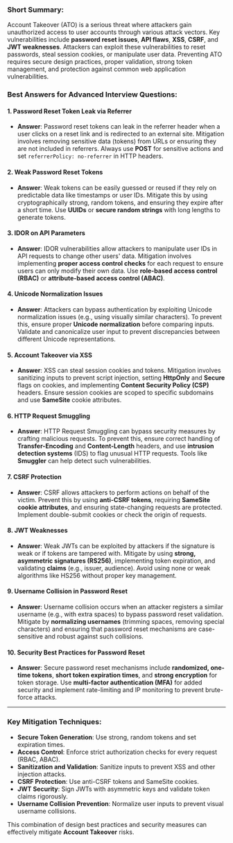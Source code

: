 ### Short Summary:

Account Takeover (ATO) is a serious threat where attackers gain unauthorized access to user accounts through various attack vectors. Key vulnerabilities include **password reset issues**, **API flaws**, **XSS**, **CSRF**, and **JWT weaknesses**. Attackers can exploit these vulnerabilities to reset passwords, steal session cookies, or manipulate user data. Preventing ATO requires secure design practices, proper validation, strong token management, and protection against common web application vulnerabilities.

### Best Answers for Advanced Interview Questions:

#### 1. **Password Reset Token Leak via Referrer**  
- **Answer**: Password reset tokens can leak in the referrer header when a user clicks on a reset link and is redirected to an external site. Mitigation involves removing sensitive data (tokens) from URLs or ensuring they are not included in referrers. Always use **POST** for sensitive actions and set `referrerPolicy: no-referrer` in HTTP headers.

#### 2. **Weak Password Reset Tokens**  
- **Answer**: Weak tokens can be easily guessed or reused if they rely on predictable data like timestamps or user IDs. Mitigate this by using cryptographically strong, random tokens, and ensuring they expire after a short time. Use **UUIDs** or **secure random strings** with long lengths to generate tokens.

#### 3. **IDOR on API Parameters**  
- **Answer**: IDOR vulnerabilities allow attackers to manipulate user IDs in API requests to change other users' data. Mitigation involves implementing **proper access control checks** for each request to ensure users can only modify their own data. Use **role-based access control (RBAC)** or **attribute-based access control (ABAC)**.

#### 4. **Unicode Normalization Issues**  
- **Answer**: Attackers can bypass authentication by exploiting Unicode normalization issues (e.g., using visually similar characters). To prevent this, ensure proper **Unicode normalization** before comparing inputs. Validate and canonicalize user input to prevent discrepancies between different Unicode representations.

#### 5. **Account Takeover via XSS**  
- **Answer**: XSS can steal session cookies and tokens. Mitigation involves sanitizing inputs to prevent script injection, setting **HttpOnly** and **Secure** flags on cookies, and implementing **Content Security Policy (CSP)** headers. Ensure session cookies are scoped to specific subdomains and use **SameSite** cookie attributes.

#### 6. **HTTP Request Smuggling**  
- **Answer**: HTTP Request Smuggling can bypass security measures by crafting malicious requests. To prevent this, ensure correct handling of **Transfer-Encoding** and **Content-Length** headers, and use **intrusion detection systems** (IDS) to flag unusual HTTP requests. Tools like **Smuggler** can help detect such vulnerabilities.

#### 7. **CSRF Protection**  
- **Answer**: CSRF allows attackers to perform actions on behalf of the victim. Prevent this by using **anti-CSRF tokens**, requiring **SameSite cookie attributes**, and ensuring state-changing requests are protected. Implement double-submit cookies or check the origin of requests.

#### 8. **JWT Weaknesses**  
- **Answer**: Weak JWTs can be exploited by attackers if the signature is weak or if tokens are tampered with. Mitigate by using **strong, asymmetric signatures (RS256)**, implementing token expiration, and validating **claims** (e.g., issuer, audience). Avoid using none or weak algorithms like HS256 without proper key management.

#### 9. **Username Collision in Password Reset**  
- **Answer**: Username collision occurs when an attacker registers a similar username (e.g., with extra spaces) to bypass password reset validation. Mitigate by **normalizing usernames** (trimming spaces, removing special characters) and ensuring that password reset mechanisms are case-sensitive and robust against such collisions.

#### 10. **Security Best Practices for Password Reset**  
- **Answer**: Secure password reset mechanisms include **randomized, one-time tokens**, **short token expiration times**, and **strong encryption** for token storage. Use **multi-factor authentication (MFA)** for added security and implement rate-limiting and IP monitoring to prevent brute-force attacks.

---

### Key Mitigation Techniques:
- **Secure Token Generation**: Use strong, random tokens and set expiration times.
- **Access Control**: Enforce strict authorization checks for every request (RBAC, ABAC).
- **Sanitization and Validation**: Sanitize inputs to prevent XSS and other injection attacks.
- **CSRF Protection**: Use anti-CSRF tokens and SameSite cookies.
- **JWT Security**: Sign JWTs with asymmetric keys and validate token claims rigorously.
- **Username Collision Prevention**: Normalize user inputs to prevent visual username collisions.

This combination of design best practices and security measures can effectively mitigate **Account Takeover** risks.

